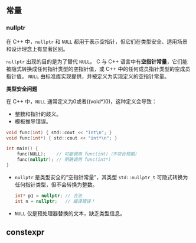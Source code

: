 ## 常量

### nullptr

在 C++ 中，`nullptr` 和 `NULL` 都用于表示空指针，但它们在类型安全、适用场景和设计理念上有显著区别。

`nullptr` 出现的目的是为了替代 `NULL`。 C 与 C++ 语言中有**空指针常量**，它们能被隐式转换成任何指针类型的空指针值，或 C++ 中的任何成员指针类型的空成员指针值。 `NULL` 由标准库实现提供，并被定义为实现定义的空指针常量。

**类型安全问题**

在 C++ 中，`NULL` 通常定义为0或者((void*)0)，这种定义会导致：

- 整数和指针的歧义。
- 模板推导错误。

```c
void func(int) { std::cout << "int\n"; }
void func(int*) { std::cout << "int*\n"; }

int main() {
    func(NULL);    // 可能调用 func(int)（不符合预期）
    func(nullptr); // 明确调用 func(int*)
}
```

- `nullptr` 是类型安全的“空指针常量”，其类型 `std::nullptr_t` 可隐式转换为任何指针类型，但不会转换为整数。

  ```c
  int* p1 = nullptr; // 合法
  int n = nullptr;   // 编译错误！
  ```

- `NULL` 仅是预处理器替换的文本，缺乏类型信息。



## constexpr

